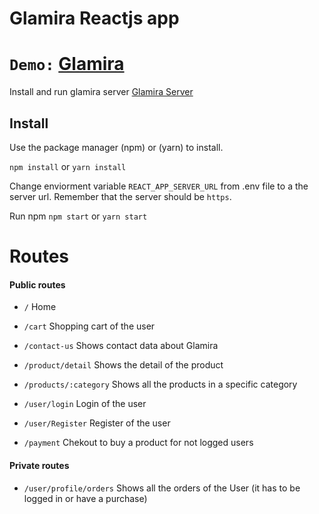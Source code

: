 


# Glamira Reactjs app

# `Demo:` [Glamira ](https://glamira-frontend.web.app)
  
  
  
Install and run glamira server
[Glamira Server](https://github.com/matias798/glamira-server)



## Install

Use the package manager (npm) or (yarn) to install.

`npm install`  or  `yarn install`

Change enviorment variable `REACT_APP_SERVER_URL` from .env file to a the server url.
Remember that the server should be `https`.

Run npm `npm start`  or  `yarn start`



# Routes

#### Public routes 

 - `/` Home  
 
-  `/cart` Shopping cart of the user

- `/contact-us` Shows contact data about Glamira

- `/product/detail` Shows the detail of the product

- `/products/:category` Shows all the products in a specific category

- `/user/login` Login of the user

-   `/user/Register` Register of the user

- `/payment` Chekout to buy a product for not logged users   
  

#### Private routes 
- `/user/profile/orders` Shows all the orders of the User (it has to be logged in or have a purchase)

